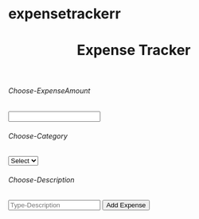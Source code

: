 # expensetrackerr
<!DOCTYPE html>
<html lang="en">

<head>
    <meta charset="UTF-8">
    <meta name="viewport" content="width=device-width, initial-scale=1.0">
    <title>ExpenseTracker</title>
    <link rel="stylesheet" href="https://maxcdn.bootstrapcdn.com/bootstrap/4.0.0-beta/css/bootstrap.min.css"
        integrity="sha384-/Y6pD6FV/Vv2HJnA6t+vslU6fwYXjCFtcEpHbNJ0lyAFsXTsjBbfaDjzALeQsN6M" crossorigin="anonymous">
</head>
<script src="https://cdnjs.cloudflare.com/ajax/libs/axios/0.19.0/axios.min.js"></script>

<body>
    <header class="">
        <div class="container col-12">
            <h1 id="main-title" class="bg-success  p-4 mb-3 text-white title">
                Expense Tracker
            </h1>
        </div>
    </header>
    <div class="container card card-body col-11 " id="main-card">
        <form action="" id="main-form" class="form-inline p-4">
            <label for="exp" class="mr-1">
                <h6>Choose-ExpenseAmount</h6>
            </label>
            <input type="number" id="exp" class=" form-control mr-2 placeholder=" 100>
            <h6 class="mr-1">Choose-Category</h6>
            <select name="category" id="caty" class="form-control mr-2">
                <option value="">Select</option>
                <option value="Movie">Movie</option>
                <option value="Travel">Travel</option>
                <option value="Outlet">Outlet</option>
            </select>
            <label for="desc">
                <h6 class="mr-1">Choose-Description</h6>
            </label>
            <input type="text" id="desc" class="form-control mr-2" placeholder="Type-Description">
            <input type="submit" id="add-expense" value="Add Expense" class="bg-dark text-white btn">
            <div class="container">
                <ul class="list-group p-3" id="main-list">
                </ul>
            </div>
        </form>
    </div>
<script src="https://cdnjs.cloudflare.com/ajax/libs/axios/0.19.0/axios.min.js"></script>
<script>
    var form = document.querySelector('#main-form');
    var Add = document.querySelector('#add-expense')
    Add.addEventListener('click', addExpense);
    var num = 0;

    function addExpense(e) {
        e.preventDefault();

        num = num + 1;
        let amt = document.querySelector('#exp').value;
        let caty = document.querySelector('#caty').value;;
        let desc = document.querySelector('#desc').value;;
        var ul = document.querySelector('#main-list');
        var li = document.createElement('li');
        li.className = 'list-group-item';
        let liAmt = document.createTextNode(amt + ' - ');
        let liCaty = document.createTextNode(caty + ' - ');
        let liDesc = document.createTextNode(desc);

        let myExpense = {
            amount: amt,
            category: caty,
            description: desc
        };
        // Stringfy the object
        let expDetails = JSON.stringify(myExpense); let temp = num;

        //Append the Child

        li.appendChild(liAmt); li.appendChild(liCaty); li.appendChild(liDesc);
        ul.appendChild(li);
        // localStorage.setItem(temp, expDetails);
        axios.post('https://crudcrud.com/api/5104555d85c449c4ac17f417cae6fe5a/appointment',myExpense)
        .then((res) => console.log(res))
        .catch((err) => console.log(err));

        document.querySelector('#exp').value = '';
        document.querySelector('#caty').value ='';
        document.querySelector('#desc').value ='';

        //create delete
        var delBtn = document.createElement('input'); delBtn.type = 'button'
        delBtn.value = 'Delete Expense';
        delBtn.classList = 'btn btn-sm btn-warning float-right text-white delete mr-2';

        delBtn.onclick = function (e) {
            e.preventDefault();
            var del = e.target.parentElement;
            localStorage.removeItem(temp);
            ul.removeChild(del);
        }
        li.appendChild(delBtn);

        //create edit
        var edit = document.createElement('input'); edit.type = 'button';
        edit.value = 'Edit Expense ';
        edit.classList = 'btn btn-dark text-white float-right btn-sm Edit mr-2';

        edit.onclick = function (e) {
            e.preventDefault();
            var onEdit = e.target.parentElement;
            localStorage.removeItem(temp);
            ul.removeChild(onEdit);

            //restore fields
            document.querySelector('#exp').value = amt;
            document.querySelector('#caty').value = caty;
            document.querySelector('#desc').value = desc;
        }
        li.appendChild(edit);
    }
</script>
</body>
</html>
